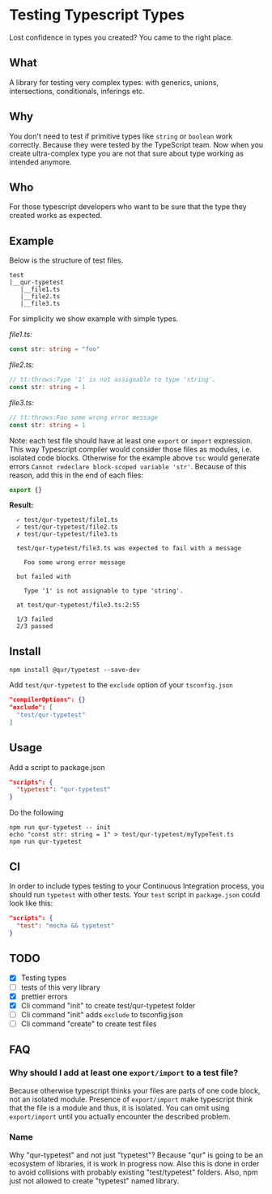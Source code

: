 # Testing Typescript Types

Lost confidence in types you created? You came to the right place.

## What

A library for testing very complex types:
with generics, unions, intersections, conditionals, inferings etc.

## Why

You don't need to test if primitive types like `string` or `boolean` work correctly. Because they were tested by the TypeScript team. Now when you create ultra-complex type you are not that sure about type working as intended anymore.

## Who

For those typescript developers who want to be sure that the type they created works as expected.

## Example

Below is the structure of test files.

```shell
test
|__qur-typetest
   |__file1.ts
   |__file2.ts
   |__file3.ts
```

For simplicity we show example with simple types.

*file1.ts:*

```ts
const str: string = "foo"
```

*file2.ts:*

```ts
// tt:throws:Type '1' is not assignable to type 'string'.
const str: string = 1
```

*file3.ts:*

```ts
// tt:throws:Foo some wrong error message
const str: string = 1
```

Note: each test file should have at least one `export` or `import` expression. This way Typescript compiler would consider those files as modules, i.e. isolated code blocks. Otherwise for the example above `tsc` would generate errors `Cannot redeclare block-scoped variable 'str'`. Because of this reason, add this in the end of each files:

```ts
export {}
```

**Result:**

```shell
  ✓ test/qur-typetest/file1.ts
  ✓ test/qur-typetest/file2.ts
  ✗ test/qur-typetest/file3.ts

  test/qur-typetest/file3.ts was expected to fail with a message

    Foo some wrong error message

  but failed with

    Type '1' is not assignable to type 'string'.

  at test/qur-typetest/file3.ts:2:55

  1/3 failed
  2/3 passed
```

## Install

```shell
npm install @qur/typetest --save-dev
```

Add `test/qur-typetest` to the `exclude` option of your `tsconfig.json`

```json
"compilerOptions": {}
"exclude": [
  "test/qur-typetest"
]
```

## Usage

Add a script to package.json

```json
"scripts": {
  "typetest": "qur-typetest"
}
```

Do the following

```shell
npm run qur-typetest -- init
echo "const str: string = 1" > test/qur-typetest/myTypeTest.ts
npm run qur-typetest
```

## CI

In order to include types testing to your Continuous Integration process,
you should run `typetest` with other tests. Your `test` script in `package.json` could
look like this:

```json
"scripts": {
  "test": "mocha && typetest"
}
```

## TODO

- [x] Testing types
- [ ] tests of this very library
- [x] prettier errors
- [x] Cli command "init" to create test/qur-typetest folder
- [ ] Cli command "init" adds `exclude` to tsconfig.json
- [ ] Cli command "create" to create test files

## FAQ

### Why should I add at least one `export/import` to a test file?

Because otherwise typescript thinks your files are parts of one code block, not an isolated module. Presence of `export/import` make typescript think that the file is a module and thus, it is isolated. You can omit using `export/import` until you actually encounter the described problem.

### Name

Why "qur-typetest" and not just "typetest"? Because "qur" is going to be an ecosystem of libraries, it is work in progress now. Also this is done in order to avoid collisions with probably existing "test/typetest" folders. Also, npm just not allowed to create "typetest" named library.